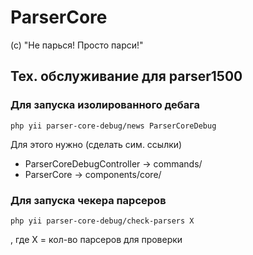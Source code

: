 # ParserCore

(с) "Не парься! Просто парси!" 

## Тех. обслуживание для parser1500

### Для запуска изолированного дебага

``php yii parser-core-debug/news ParserCoreDebug``

Для этого нужно (сделать сим. ссылки) 
- ParserCoreDebugController -> commands/
- ParserCore -> components/core/

### Для запуска чекера парсеров

```php yii parser-core-debug/check-parsers X```

, где X = кол-во парсеров для проверки